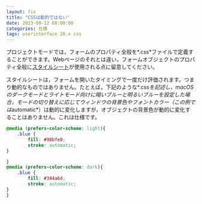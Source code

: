```yaml
---
layout: fix
title: "CSSは動的ではない"
date: 2023-09-12 08:00:00
categories: 仕様
tags: userinterface 20.x css
---
```


プロジェクトモードでは，フォームのプロパティ全般を*.css*ファイルで定義することができます。Webページのそれとは違い，フォームオブジェクトのプロパティ全般に[スタイルシート](https://developer.4d.com/docs/ja/FormEditor/stylesheets)が使用される点に留意してください。

スタイルシートは，フォームを開いたタイミングで一度だけ評価されます。つまり動的なものではありません。たとえば，下記のような*.css*を記述し，macOSのダークモードとライトモード向けに暗いブルーと明るいブルーを設定した場合，モードの切り替えに応じてウィンドウの背景色やフォントカラー（この例では*automatic*）は動的に変化しますが，オブジェクトの背景色が動的に変化することはありません。これは仕様です。

```css
@media (prefers-color-scheme: light){
	.blue {
		fill: #98bfe0;
		stroke: automatic;
}

}
@media (prefers-color-scheme: dark){
	.blue {
		fill: #344a6d;
		stroke: automatic;
}
}
```